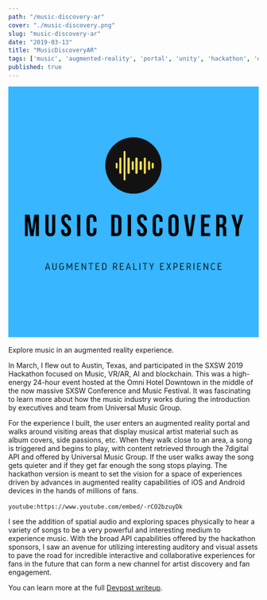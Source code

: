 ```yaml
---
path: "/music-discovery-ar"
cover: "./music-discovery.png"
slug: "music-discovery-ar"
date: "2019-03-13"
title: "MusicDiscoveryAR"
tags: ['music', 'augmented-reality', 'portal', 'unity', 'hackathon', 'devpost']
published: true
---
```


![MusicDiscoveryAR](music-discovery.png)

Explore music in an augmented reality experience.

In March, I flew out to Austin, Texas, and participated in the SXSW 2019 Hackathon focused on Music, VR/AR, AI and blockchain. This was a high-energy 24-hour event hosted at the Omni Hotel Downtown in the middle of the now massive SXSW Conference and Music Festival. It was fascinating to learn more about how the music industry works during the introduction by executives and team from Universal Music Group.

For the experience I built, the user enters an augmented reality portal and walks around visiting areas that display musical artist material such as album covers, side passions, etc. When they walk close to an area, a song is triggered and begins to play, with content retrieved through the 7digital API and offered by Universal Music Group. If the user walks away the song gets quieter and if they get far enough the song stops playing. The hackathon version is meant to set the vision for a space of experiences driven by advances in augmented reality capabilities of iOS and Android devices in the hands of millions of fans.

`youtube:https://www.youtube.com/embed/-rCO2bzuyDk`

I see the addition of spatial audio and exploring spaces physically to hear a variety of songs to be a very powerful and interesting medium to experience music. With the broad API capabilities offered by the hackathon sponsors, I saw an avenue for utilizing interesting auditory and visual assets to pave the road for incredible interactive and collaborative experiences for fans in the future that can form a new channel for artist discovery and fan engagement.

You can learn more at the full <a href="https://devpost.com/software/musicdiscoveryar" target="_blank">Devpost writeup</a>.
